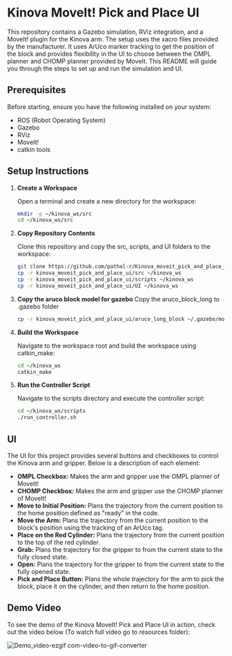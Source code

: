 # Kinova MoveIt! Pick and Place UI

This repository contains a Gazebo simulation, RViz integration, and a MoveIt! plugin for the Kinova arm. The setup uses the xacro files provided by the manufacturer. It uses ArUco marker tracking to get the position of the block and provides flexibility in the UI to choose between the OMPL planner and CHOMP planner provided by MoveIt. This README will guide you through the steps to set up and run the simulation and UI.


## Prerequisites

Before starting, ensure you have the following installed on your system:
- ROS (Robot Operating System)
- Gazebo
- RViz
- MoveIt!
- catkin tools

## Setup Instructions

1. **Create a Workspace**

   Open a terminal and create a new directory for the workspace:

   ```bash
   mkdir -p ~/kinova_ws/src
   cd ~/kinova_ws/src
   ```
   

2. **Copy Repository Contents**

   Clone this repository and copy the src, scripts, and UI folders to the workspace:

   ```bash
   git clone https://github.com/pathal-r/Kinova_moveit_pick_and_place_ui kinova_moveit_pick_and_place_ui
   cp -r kinova_moveit_pick_and_place_ui/src ~/kinova_ws
   cp -r kinova_moveit_pick_and_place_ui/scripts ~/kinova_ws
   cp -r kinova_moveit_pick_and_place_ui/UI ~/kinova_ws
   ```

3. **Copy the aruco block model for gazebo**
   Copy the aruco_block_long to .gazebo folder

   ```bash
   cp -r kinova_moveit_pick_and_place_ui/aruco_long_block ~/.gazebo/models
   ```

4. **Build the Workspace**

   Navigate to the workspace root and build the workspace using catkin_make:

   ```bash
   cd ~/kinova_ws
   catkin_make
   ```

4. **Run the Controller Script**

   Navigate to the scripts directory and execute the controller script:

   ```bash
   cd ~/kinova_ws/scripts
   ./run_controller.sh
   ```

## UI
   The UI for this project provides several buttons and checkboxes to control the Kinova arm and gripper. Below is a description of each element:

   - **OMPL Checkbox:** Makes the arm and gripper use the OMPL planner of MoveIt!
   - **CHOMP Checkbox:** Makes the arm and gripper use the CHOMP planner of MoveIt!
   - **Move to Initial Position:** Plans the trajectory from the current position to the home position defined as "ready" in the code.
   - **Move the Arm:** Plans the trajectory from the current position to the block's position using the tracking of an ArUco tag.
   - **Place on the Red Cylinder:** Plans the trajectory from the current position to the top of the red cylinder.
   - **Grab:** Plans the trajectory for the gripper to from the current state to the fully closed state.
   - **Open:** Plans the trajectory for the gripper to from the current state to the fully opened state.
   - **Pick and Place Button:** Plans the whole trajectory for the arm to pick the block, place it on the cylinder, and then return to the home position.


## Demo Video 
  
   To see the demo of the Kinova MoveIt! Pick and Place UI in action, check out the video below (To watch full video go to resources folder):

   ![Demo_video-ezgif com-video-to-gif-converter](https://github.com/pathal-r/Kinova_moveit_pick_and_place_ui/assets/123066048/178b007d-da5b-430c-ba2b-b0100828564e)


   
